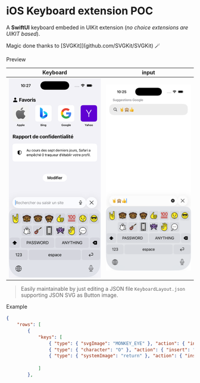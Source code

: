 # iOS Keyboard extension POC

A **SwiftUI** keyboard embeded in UIKit extension (_no choice extensions are UIKIT based_).

Magic done thanks to [SVGKit]](github.com/SVGKit/SVGKit) 🪄

Preview

| Keyboard                          | input                           |
| --------------------------------- | ------------------------------- |
| ![Keyboard preview](/preview.png) | ![input preview](/preview2.png) |

> Easily maintainable by just editing a JSON file `KeyboardLayout.json` supporting JSON SVG as Button image.

Example

```JSON
{
    "rows": [
        {
            "keys": [
                { "type": { "svgImage": "MONKEY_EYE" }, "action": { "insert": "🙈" }, "width": 45 },
                { "type": { "character": "O" }, "action": { "insert": "b" } },
                { "type": { "systemImage": "return" }, "action": { "insert": "\n" }, "width": 80 }

            ]
        },
```
